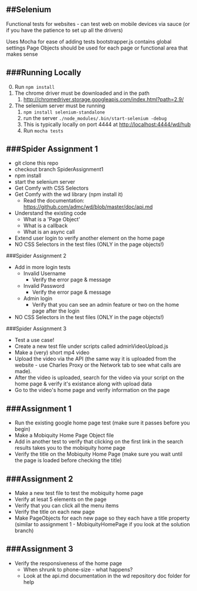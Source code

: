 ##Selenium
------
Functional tests for websites - can test web on mobile devices via sauce (or if you have the patience to set up all the drivers)

Uses Mocha for ease of adding tests
bootstrapper.js contains global settings
Page Objects should be used for each page or functional area that makes sense

###Running Locally
------
0. Run ```npm install```
1. The chrome driver must be downloaded and in the path
	1. http://chromedriver.storage.googleapis.com/index.html?path=2.9/ 
2. The selenium server must be running
	1. ```npm install selenium-standalone```
	2. run the server ```./node_modules/.bin/start-selenium -debug```
	3. This is typically locally on port 4444 at <http://localhost:4444/wd/hub>
	4. Run ```mocha tests```

###Spider Assignment 1
------
* git clone this repo
* checkout branch SpiderAssignment1
* npm install
* start the selenium server
* Get Comfy with CSS Selectors
* Get Comfy with the wd library (npm install it)
  * Read the documentation: https://github.com/admc/wd/blob/master/doc/api.md 
* Understand the existing code
  * What is a 'Page Object'
  * What is a callback
  * What is an async call
* Extend user login to verify another element on the home page
* NO CSS Selectors in the test files (ONLY in the page objects!)

###Spider Assignment 2  
* Add in more login tests
  * Invalid Username
    * Verify the error page & message
  * Invalid Password
    * Verify the error page & message
  * Admin login
    * Verify that you can see an admin feature or two on the home page after the login  
* NO CSS Selectors in the test files (ONLY in the page objects!)

###Spider Assignment 3
* Test a use case! 
* Create a new test file under scripts called adminVideoUpload.js
* Make a (very) short mp4 video
* Upload the video via the API (the same way it is uploaded from the website - use Charles Proxy or the Network tab to see what calls are made).
* After the video is uploaded, search for the video via your script on the home page & verify it's existance along with upload data
* Go to the video's home page and verify information on the page

###Assignment 1
------
* Run the existing google home page test (make sure it passes before you begin)
* Make a Mobiquity Home Page Object file 
* Add in another test to verify that clicking on the first link in the search results takes you to the mobiquity home page 
* Verify the title on the Mobiquity Home Page (make sure you wait until the page is loaded before checking the title)


###Assignment 2
------
* Make a new test file to test the mobiquity home page
* Verify at lesat 5 elements on the page
* Verify that you can click all the menu items
* Verify the title on each new page
* Make PageObjects for each new page so they each have a title property (similar to assignment 1 - MobiquityHomePage if you look at the solution branch)


###Assignment 3
------
* Verify the responsiveness of the home page
	* When shrunk to phone-size - what happens?
	* Look at the api.md documentation in the wd repository doc folder for help 
